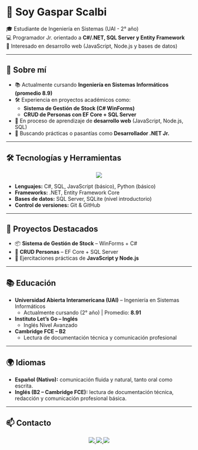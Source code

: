 # 👋 Soy Gaspar Scalbi

🎓 Estudiante de Ingeniería en Sistemas (UAI - 2° año)  
💻 Programador Jr. orientado a **C#/.NET, SQL Server y Entity Framework**  
🚀 Interesado en desarrollo web (JavaScript, Node.js y bases de datos)  

---

## 🙋 Sobre mí
- 📚 Actualmente cursando **Ingeniería en Sistemas Informáticos (promedio 8.9)**  
- 🛠 Experiencia en proyectos académicos como:  
  - **Sistema de Gestión de Stock (C# WinForms)**  
  - **CRUD de Personas con EF Core + SQL Server**  
- 🌱 En proceso de aprendizaje de **desarrollo web** (JavaScript, Node.js, SQL)  
- 🎯 Buscando prácticas o pasantías como **Desarrollador .NET Jr.**

---

## 🛠 Tecnologías y Herramientas

<p align="center">
  <img src="https://skillicons.dev/icons?i=cs,dotnet,js,nodejs,python,git,github" />
</p>

- **Lenguajes:** C#, SQL, JavaScript (básico), Python (básico)  
- **Frameworks:** .NET, Entity Framework Core  
- **Bases de datos:** SQL Server, SQLite (nivel introductorio)  
- **Control de versiones:** Git & GitHub  

---

## 📌 Proyectos Destacados
- 📦 **Sistema de Gestión de Stock** – WinForms + C#  
- 👤 **CRUD Personas** – EF Core + SQL Server  
- 📝 Ejercitaciones prácticas de **JavaScript y Node.js**  

---

## 📚 Educación
- **Universidad Abierta Interamericana (UAI)** – Ingeniería en Sistemas Informáticos  
  - Actualmente cursando (2° año) | Promedio: **8.91**  
- **Instituto Let’s Go – Inglés**  
  - Inglés Nivel Avanzado  
- **Cambridge FCE – B2**  
  - Lectura de documentación técnica y comunicación profesional  

---

## 🌍 Idiomas
- **Español (Nativo):** comunicación fluida y natural, tanto oral como escrita.  
- **Inglés (B2 – Cambridge FCE):** lectura de documentación técnica, redacción y comunicación profesional básica.  

---

## 📫 Contacto

<p align="center">
  <a href="https://www.linkedin.com/in/gasparscalbi" target="_blank">
    <img src="https://img.shields.io/badge/LinkedIn-blue?style=for-the-badge&logo=linkedin&logoColor=white" />
  </a>
  <a href="mailto:gasparscalbi@gmail.com" target="_blank">
    <img src="https://img.shields.io/badge/Gmail-red?style=for-the-badge&logo=gmail&logoColor=white" />
  </a>
  <a href="https://github.com/Gaspar-Scalbi" target="_blank">
    <img src="https://img.shields.io/badge/GitHub-000?style=for-the-badge&logo=github&logoColor=white" />
  </a>
</p>
